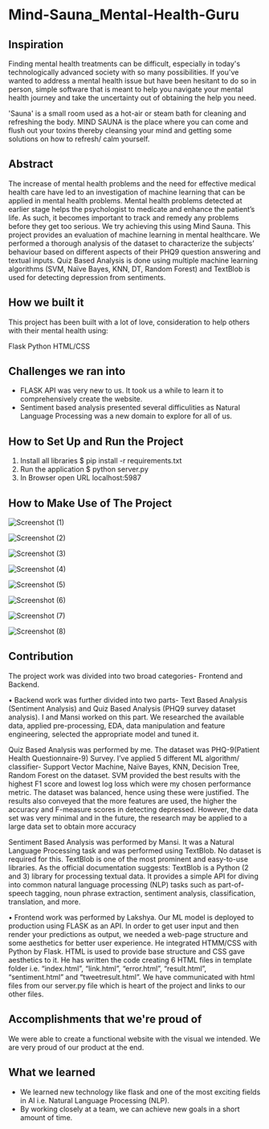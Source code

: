 # Mind-Sauna_Mental-Health-Guru
## Inspiration
Finding mental health treatments can be difficult, especially in today's technologically advanced society with so many possibilities. If you've wanted to address a mental health issue but have been hesitant to do so in person, simple software that is meant to help you navigate your mental health journey and take the uncertainty out of obtaining the help you need.

'Sauna' is a small room used as a hot-air or steam bath for cleaning and refreshing the body. MIND SAUNA is the place where you can come and flush out your toxins thereby cleansing your mind and getting some solutions on how to refresh/ calm yourself.


## Abstract
The increase of mental health problems and the need for effective medical health care have led to an investigation of machine learning that can be applied in mental health problems. Mental health problems detected at earlier stage helps the psychologist to medicate and enhance the patient’s life. As such, it becomes important to track and remedy any problems before they get too serious. We try achieving this using Mind Sauna. 
This project provides an evaluation of machine learning in mental healthcare. We performed a thorough analysis of the dataset to characterize the subjects’ behaviour based on different aspects of their PHQ9 question answering and textual inputs. Quiz Based Analysis is done using multiple machine learning algorithms (SVM, Naïve Bayes, KNN, DT, Random Forest) and TextBlob is used for detecting depression from sentiments.

## How we built it
This project has been built with a lot of love, consideration to help others with their mental health using:

Flask
Python
HTML/CSS

## Challenges we ran into
* FLASK API was very new to us. It took us a while to learn it to comprehensively create the website.
* Sentiment based analysis presented several difficulities as Natural Language Processing was a new domain to explore for all of us.

## How to Set Up and Run the Project 
1.	Install all libraries $ pip install -r requirements.txt
2.	Run the application $ python server.py
3.	In Browser open URL localhost:5987

## How to Make Use of The Project

![Screenshot (1)](https://user-images.githubusercontent.com/113436694/207954953-da427195-7450-4499-88ba-904a14f05ce1.png)

![Screenshot (2)](https://user-images.githubusercontent.com/113436694/207954160-4a4f7644-360c-473b-bcbf-5ef058cc9b23.png)

![Screenshot (3)](https://user-images.githubusercontent.com/113436694/207954208-8506541a-08b3-432e-9365-05e8c5209bd1.png)

![Screenshot (4)](https://user-images.githubusercontent.com/113436694/207954226-fcc5ef88-ad5b-4a7c-b687-a32df7e7471c.png)

![Screenshot (5)](https://user-images.githubusercontent.com/113436694/207954240-45d4f2bc-77f6-4a59-a602-ea3bfbfe4b5d.png)

![Screenshot (6)](https://user-images.githubusercontent.com/113436694/207954260-69cfe2a1-9b90-410e-9c07-600520b90651.png)

![Screenshot (7)](https://user-images.githubusercontent.com/113436694/207954285-75a3abb8-24a9-4e08-9eec-7c001f511431.png)

![Screenshot (8)](https://user-images.githubusercontent.com/113436694/207954305-3f859d44-c0a0-4f09-b9b4-f6007d368896.png)

## Contribution
The project work was divided into two broad categories- Frontend and Backend. 

•	Backend work was further divided into two parts- 
Text Based Analysis (Sentiment Analysis) and Quiz Based Analysis (PHQ9 survey dataset analysis). I and Mansi worked on this part. We researched the available data, applied pre-processing, EDA, data manipulation and feature engineering, selected the appropriate model and tuned it.

Quiz Based Analysis was performed by me. The dataset was PHQ-9(Patient Health Questionnaire-9) Survey. I’ve applied 5 different ML algorithm/ classifier- Support Vector Machine, Naïve Bayes, KNN, Decision Tree, Random Forest on the dataset. SVM provided the best results with the highest F1 score and lowest log loss which were my chosen performance metric. The dataset was balanced, hence using these were justified. The results also conveyed that the more features are used, the higher the accuracy and F-measure scores in detecting depressed. However, the data set was very minimal and in the future, the research may be applied to a large data set to obtain more accuracy

Sentiment Based Analysis was performed by Mansi. It was a Natural Language Processing task and was performed using TextBlob. No dataset is required for this. TextBlob is one of the most prominent and easy-to-use libraries. As the official documentation suggests: TextBlob is a Python (2 and 3) library for processing textual data. It provides a simple API for diving into common natural language processing (NLP) tasks such as part-of-speech tagging, noun phrase extraction, sentiment analysis, classification, translation, and more.

•	Frontend work was performed by Lakshya. Our ML model is deployed to production using FLASK as an API. In order to get user input and then render your predictions as output, we needed a web-page structure and some aesthetics for better user experience. He integrated HTMM/CSS with Python by Flask. HTML is used to provide base structure and CSS gave aesthetics to it. He has written the code creating 6 HTML files in template folder i.e. “index.html”, “link.html”, “error.html”, “result.html”, “sentiment.html” and “tweetresult.html”. We have communicated with html files from our server.py file  which is heart of the project and links to our other files.

## Accomplishments that we're proud of
We were able to create a functional website with the visual we intended. We are very proud of our product at the end.

## What we learned
* We learned new technology like flask and one of the most exciting fields in AI i.e. Natural Language Processing (NLP).
* By working closely at a team, we can achieve new goals in a short amount of time.



